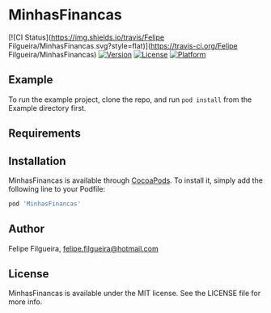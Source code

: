 # MinhasFinancas

[![CI Status](https://img.shields.io/travis/Felipe Filgueira/MinhasFinancas.svg?style=flat)](https://travis-ci.org/Felipe Filgueira/MinhasFinancas)
[![Version](https://img.shields.io/cocoapods/v/MinhasFinancas.svg?style=flat)](https://cocoapods.org/pods/MinhasFinancas)
[![License](https://img.shields.io/cocoapods/l/MinhasFinancas.svg?style=flat)](https://cocoapods.org/pods/MinhasFinancas)
[![Platform](https://img.shields.io/cocoapods/p/MinhasFinancas.svg?style=flat)](https://cocoapods.org/pods/MinhasFinancas)

## Example

To run the example project, clone the repo, and run `pod install` from the Example directory first.

## Requirements

## Installation

MinhasFinancas is available through [CocoaPods](https://cocoapods.org). To install
it, simply add the following line to your Podfile:

```ruby
pod 'MinhasFinancas'
```

## Author

Felipe Filgueira, felipe.filgueira@hotmail.com

## License

MinhasFinancas is available under the MIT license. See the LICENSE file for more info.
